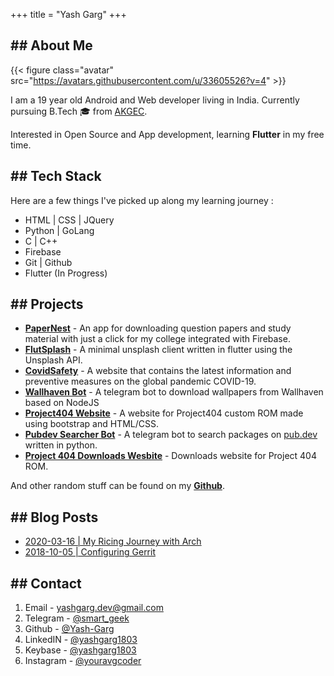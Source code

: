 +++
title = "Yash Garg"
+++

## \## About Me

{{< figure class="avatar" src="https://avatars.githubusercontent.com/u/33605526?v=4" >}}

I am a 19 year old Android and Web developer living in India.
Currently pursuing B.Tech 🎓 from [AKGEC](https://www.akgec.ac.in/).

Interested in Open Source and App development, learning **Flutter** in my free time.

## \## Tech Stack

Here are a few things I've picked up along my learning journey :

- HTML | CSS | JQuery
- Python | GoLang
- C | C++
- Firebase
- Git | Github
- Flutter (In Progress)

## \## Projects

- **[PaperNest](https://play.google.com/store/apps/details?id=com.yashgarg.papernest)** - An app for downloading question papers and study material with just a click for my college integrated with Firebase.
- **[FlutSplash](https://github.com/Yash-Garg/FlutSplash)** - A minimal unsplash client written in flutter using the Unsplash API.
- **[CovidSafety](https://github.com/Yash-Garg/CovidSafety)** - A website that contains the latest information and preventive measures on the global pandemic COVID-19.
- **[Wallhaven Bot](https://github.com/Yash-Garg/node-wallhaven-bot)** - A telegram bot to download wallpapers from Wallhaven based on NodeJS
- **[Project404 Website](https://project404.co/)** - A website for Project404 custom ROM made using bootstrap and HTML/CSS.
- **[Pubdev Searcher Bot](https://github.com/Yash-Garg/python-pubdev-bot)** - A telegram bot to search packages on [pub.dev](https://pub.dev/) written in python.
- **[Project 404 Downloads Wesbite](https://p404dl.netlify.app/)** - Downloads website for Project 404 ROM.

And other random stuff can be found on my **[Github](https://github.com/Yash-Garg)**.

## \## Blog Posts

- [2020-03-16 | My Ricing Journey with Arch](/posts/arch-ricing)
- [2018-10-05 | Configuring Gerrit](/posts/configure-gerrit)

## \## Contact

1. Email - [yashgarg.dev@gmail.com](mailto:yashgarg.dev@gmail.com)
2. Telegram - [@smart_geek](https://telegram.me/smart_geek)
3. Github - [@Yash-Garg](https://github.com/Yash-Garg/)
4. LinkedIN - [@yashgarg1803](https://www.linkedin.com/in/yashgarg1803/)
5. Keybase - [@yashgarg1803](https://keybase.io/yashgarg1803)
6. Instagram - [@youravgcoder](https://instagram.com/youravgcoder)
